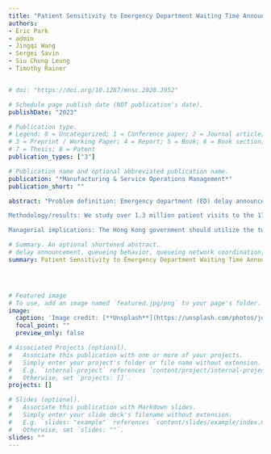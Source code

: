 ```yaml
---
title: "Patient Sensitivity to Emergency Department Waiting Time Announcements"
authors:
- Eric Park
- admin
- Jingqi Wang
- Sergei Savin
- Siu Chung Leung
- Timothy Rainer


# doi: "https://doi.org/10.1287/mnsc.2020.3952"

# Schedule page publish date (NOT publication's date).
publishDate: "2023"

# Publication type.
# Legend: 0 = Uncategorized; 1 = Conference paper; 2 = Journal article;
# 3 = Preprint / Working Paper; 4 = Report; 5 = Book; 6 = Book section;
# 7 = Thesis; 8 = Patent
publication_types: ["3"]

# Publication name and optional abbreviated publication name.
publication: "*Manufacturing & Service Operations Management*"
publication_short: ""

abstract: "Problem definition: Emergency department (ED) delay announcement systems are implemented in many countries. We answer three important questions pertaining to the operations and effectiveness of such systems by studying the public hospital network and ED waiting time (WT) announcement system in Hong Kong SAR’s ‘universal’ public healthcare system: (1) How many patients are aware of (and sensitive to) the ED WT announcements? (2) How sensitive are these patients to the announced WT? (3) How can the Hong Kong government improve the WT announcement system?

Methodology/results: We study over 1.3 million patient visits to the 17 tier one public EDs. We structurally estimate the fraction of patients sensitive to the announced WT and their sensitivity to the announcements as well as patient characteristics that lead to higher sensitivity. In the patient's ED choice decision, we estimate the tradeoff between the travel distance to an ED and the expected WT at the ED. We simulate the operation of the three EDs on Hong Kong Island for counterfactual policy study. We find that 2.5% of the patients are sensitive to the announced WT and they are willing to travel an additional 6.8 km to save one hour of waiting. Counterfactual analysis shows that the average WT and number of left without being seen patients can be reduced by 1.4% and 11.5%, respectively, by increasing the awareness (fraction of sensitive patients) to 15.8% and, simultaneously, reducing the announced WT update window to one hour from the current level of three hours.

Managerial implications: The Hong Kong government should utilize the two levers of the announcement system: level of awareness and information recency. Increasing the level of awareness among the patients may not always benefit the system and there may exist a sweet spot of awareness that depends on the update window of the announcement system. Meanwhile, shortening the update window provides strong robustness to varying awareness levels. Urgent patients are less likely to be sensitive to the delay announcement than less urgent patients but those that are sensitive are more WT-averse than their less urgent counterparts. The Hong Kong government should focus on the older population and Kowloon district in promoting the ED WT announcement system."

# Summary. An optional shortened abstract.
# delay announcement, queueing behavior, queueing network coordination, emergency department, cost of waiting
summary: Patient Sensitivity to Emergency Department Waiting Time Announcements




# Featured image
# To use, add an image named `featured.jpg/png` to your page's folder.
image:
  caption: 'Image credit: [**Unsplash**](https://unsplash.com/photos/jdD8gXaTZsc)'
  focal_point: ""
  preview_only: false

# Associated Projects (optional).
#   Associate this publication with one or more of your projects.
#   Simply enter your project's folder or file name without extension.
#   E.g. `internal-project` references `content/project/internal-project/index.md`.
#   Otherwise, set `projects: []`.
projects: []

# Slides (optional).
#   Associate this publication with Markdown slides.
#   Simply enter your slide deck's filename without extension.
#   E.g. `slides: "example"` references `content/slides/example/index.md`.
#   Otherwise, set `slides: ""`.
slides: ""
---
```

